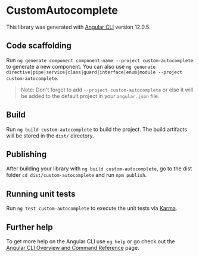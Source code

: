 # CustomAutocomplete

This library was generated with [Angular CLI](https://github.com/angular/angular-cli) version 12.0.5.

## Code scaffolding

Run `ng generate component component-name --project custom-autocomplete` to generate a new component. You can also use `ng generate directive|pipe|service|class|guard|interface|enum|module --project custom-autocomplete`.
> Note: Don't forget to add `--project custom-autocomplete` or else it will be added to the default project in your `angular.json` file. 

## Build

Run `ng build custom-autocomplete` to build the project. The build artifacts will be stored in the `dist/` directory.

## Publishing

After building your library with `ng build custom-autocomplete`, go to the dist folder `cd dist/custom-autocomplete` and run `npm publish`.

## Running unit tests

Run `ng test custom-autocomplete` to execute the unit tests via [Karma](https://karma-runner.github.io).

## Further help

To get more help on the Angular CLI use `ng help` or go check out the [Angular CLI Overview and Command Reference](https://angular.io/cli) page.
